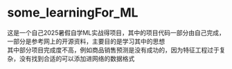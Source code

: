 # some_learningFor_ML
这是一个自己2025暑假自学ML实战得项目，其中的项目代码一部分由自己完成，一部分是参考网上的开源资料，主要目的是学习其中的思想
<br>
其中部分项目完成度不高，例如商品销售预测是没有成功的，因为特征工程过于复杂，没有找到合适的可以添加进网络的数据格式
